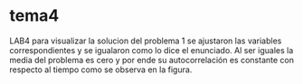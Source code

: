 # tema4

LAB4 para visualizar la solucion del problema 1 se ajustaron las variables correspondientes y se igualaron como lo dice el enunciado. Al ser iguales la media del problema es cero y por ende su autocorrelación es constante con respecto al tiempo como se observa en la figura.
